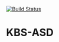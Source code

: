 [![Build Status](https://dev.azure.com/kbs-asd/message-broker-performance-testing/_apis/build/status/KBS-ASD.message-bus-performance-testing)](https://dev.azure.com/kbs-asd/message-broker-performance-testing/_build/latest?definitionId=7)

# KBS-ASD
